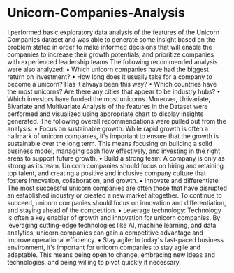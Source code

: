 # Unicorn-Companies-Analysis
I performed basic exploratory data analysis of the features of the Unicorn Companies dataset and was able to generate some insight based on the problem stated in order to make informed decisions that will enable the companies to increase their growth potentials, and prioritize companies with experienced leadership teams
The following recommended analysis were also analyzed:
•	Which unicorn companies have had the biggest return on investment? 
•	How long does it usually take for a company to become a unicorn? Has it always been this way? 
•	Which countries have the most unicorns? Are there any cities that appear to be industry hubs?
•	Which investors have funded the most unicorns.
Moreover, Univariate, Bivariate and Multivariate Analysis of the features in the Dataset were performed and visualized using appropriate chart to display insights generated.
The following overall recommendations were pulled out from the analysis:
•	Focus on sustainable growth: While rapid growth is often a hallmark of unicorn companies, it's important to ensure that the growth is sustainable over the long term. This means focusing on building a solid business model, managing cash flow effectively, and investing in the right areas to support future growth.
•	Build a strong team: A company is only as strong as its team. Unicorn companies should focus on hiring and retaining top talent, and creating a positive and inclusive company culture that fosters innovation, collaboration, and growth.
•	Innovate and differentiate: The most successful unicorn companies are often those that have disrupted an established industry or created a new market altogether. To continue to succeed, unicorn companies should focus on innovation and differentiation, and staying ahead of the competition.
•	Leverage technology: Technology is often a key enabler of growth and innovation for unicorn companies. By leveraging cutting-edge technologies like AI, machine learning, and data analytics, unicorn companies can gain a competitive advantage and improve operational efficiency.
•	Stay agile: In today's fast-paced business environment, it's important for unicorn companies to stay agile and adaptable. This means being open to change, embracing new ideas and technologies, and being willing to pivot quickly if necessary.

